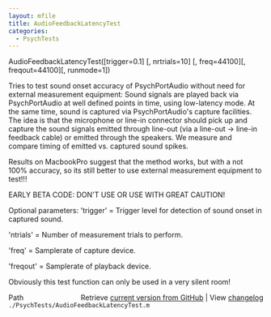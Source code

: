 ```yaml
---
layout: mfile
title: AudioFeedbackLatencyTest
categories:
  - PsychTests
---
```


AudioFeedbackLatencyTest\(\[trigger=0.1\] \[, nrtrials=10\] \[, freq=44100\]\[, freqout=44100\]\[, runmode=1\]\)

Tries to test sound onset accuracy of PsychPortAudio without need for
external measurement equipment: Sound signals are played back via
PsychPortAudio at well defined points in time, using low\-latency mode. At
the same time, sound is captured via PsychPortAudio's capture facilities.
The idea is that the microphone or line\-in connector should pick up and
capture the sound signals emitted through line\-out \(via a line\-out \-\>
line\-in feedback cable\) or emitted through the speakers. We measure and
compare timing of emitted vs. captured sound spikes.

Results on MacbookPro suggest that the method works, but with a not 100%
accuracy, so its still better to use external measurement equipment to
test\!\!\!

EARLY BETA CODE: DON'T USE OR USE WITH GREAT CAUTION\!

Optional parameters:
'trigger' = Trigger level for detection of sound onset in captured sound.

'ntrials' = Number of measurement trials to perform.

'freq' = Samplerate of capture device.

'freqout' = Samplerate of playback device.

Obviously this test function can only be used in a very silent room\!



<div class="code_header" style="text-align:right;">
  <span style="float:left;">Path&nbsp;&nbsp;</span> <span class="counter">Retrieve <a href=
  "https://raw.github.com/Psychtoolbox-3/Psychtoolbox-3/beta/./PsychTests/AudioFeedbackLatencyTest.m">current version from GitHub</a> | View <a href=
  "https://github.com/Psychtoolbox-3/Psychtoolbox-3/commits/beta/./PsychTests/AudioFeedbackLatencyTest.m">changelog</a></span>
</div>
<div class="code">
  <code>./PsychTests/AudioFeedbackLatencyTest.m</code>
</div>

